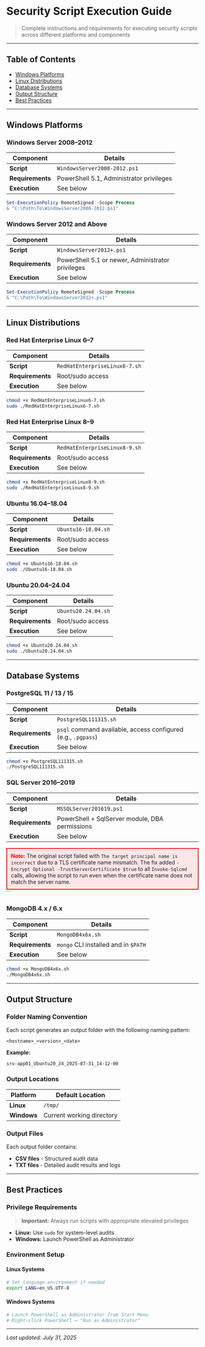 # Security Script Execution Guide

> Complete instructions and requirements for executing security scripts across different platforms and components

---

## Table of Contents

- [Windows Platforms](#windows-platforms)
- [Linux Distributions](#linux-distributions) 
- [Database Systems](#database-systems)
- [Output Structure](#output-structure)
- [Best Practices](#best-practices)

---

## Windows Platforms

### Windows Server 2008–2012

| **Component** | **Details** |
|---------------|-------------|
| **Script** | `WindowsServer2008-2012.ps1` |
| **Requirements** | PowerShell 5.1, Administrator privileges |
| **Execution** | See below |

```powershell
Set-ExecutionPolicy RemoteSigned -Scope Process
& "C:\Path\To\WindowsServer2008-2012.ps1"
```

### Windows Server 2012 and Above

| **Component** | **Details** |
|---------------|-------------|
| **Script** | `WindowsServer2012+.ps1` |
| **Requirements** | PowerShell 5.1 or newer, Administrator privileges |
| **Execution** | See below |

```powershell
Set-ExecutionPolicy RemoteSigned -Scope Process
& "C:\Path\To\WindowsServer2012+.ps1"
```

---

## Linux Distributions

### Red Hat Enterprise Linux 6–7

| **Component** | **Details** |
|---------------|-------------|
| **Script** | `RedHatEnterpriseLinux6-7.sh` |
| **Requirements** | Root/sudo access |
| **Execution** | See below |

```bash
chmod +x RedHatEnterpriseLinux6-7.sh
sudo ./RedHatEnterpriseLinux6-7.sh
```

### Red Hat Enterprise Linux 8–9

| **Component** | **Details** |
|---------------|-------------|
| **Script** | `RedHatEnterpriseLinux8-9.sh` |
| **Requirements** | Root/sudo access |
| **Execution** | See below |

```bash
chmod +x RedHatEnterpriseLinux8-9.sh
sudo ./RedHatEnterpriseLinux8-9.sh
```

### Ubuntu 16.04–18.04

| **Component** | **Details** |
|---------------|-------------|
| **Script** | `Ubuntu16-18.04.sh` |
| **Requirements** | Root/sudo access |
| **Execution** | See below |

```bash
chmod +x Ubuntu16-18.04.sh
sudo ./Ubuntu16-18.04.sh
```

### Ubuntu 20.04–24.04

| **Component** | **Details** |
|---------------|-------------|
| **Script** | `Ubuntu20.24.04.sh` |
| **Requirements** | Root/sudo access |
| **Execution** | See below |

```bash
chmod +x Ubuntu20.24.04.sh
sudo ./Ubuntu20.24.04.sh
```

---

## Database Systems

### PostgreSQL 11 / 13 / 15

| **Component** | **Details** |
|---------------|-------------|
| **Script** | `PostgreSQL111315.sh` |
| **Requirements** | `psql` command available, access configured (e.g., `.pgpass`) |
| **Execution** | See below |

```bash
chmod +x PostgreSQL111315.sh
./PostgreSQL111315.sh
```

### SQL Server 2016–2019

| **Component** | **Details** |
|---------------|-------------|
| **Script** | `MSSQLServer201619.ps1` |
| **Requirements** | PowerShell + SqlServer module, DBA permissions |
| **Execution** | See below |

<div style="border: 2px solid red; padding: 10px; background-color: #ffe6e6;"> <strong style="color:red;">Note:</strong> The original script failed with <code>The target principal name is incorrect</code> due to a TLS certificate name mismatch. The fix added <code>-Encrypt Optional -TrustServerCertificate $true</code> to all <code>Invoke-Sqlcmd</code> calls, allowing the script to run even when the certificate name does not match the server name. </div> ```


### MongoDB 4.x / 6.x

| **Component** | **Details** |
|---------------|-------------|
| **Script** | `MongoDB4x6x.sh` |
| **Requirements** | `mongo` CLI installed and in `$PATH` |
| **Execution** | See below |

```bash
chmod +x MongoDB4x6x.sh
./MongoDB4x6x.sh
```

---

## Output Structure

### Folder Naming Convention

Each script generates an output folder with the following naming pattern:

```
<hostname>_<version>_<date>
```

**Example:**
```
srv-app01_Ubuntu20_24_2025-07-31_14-12-00
```

### Output Locations

| **Platform** | **Default Location** |
|--------------|---------------------|
| **Linux** | `/tmp/` |
| **Windows** | Current working directory |

### Output Files

Each output folder contains:
- **CSV files** - Structured audit data
- **TXT files** - Detailed audit results and logs

---

## Best Practices

### Privilege Requirements

> **Important:** Always run scripts with appropriate elevated privileges

- **Linux:** Use `sudo` for system-level audits
- **Windows:** Launch PowerShell as Administrator

### Environment Setup

#### Linux Systems
```bash
# Set language environment if needed
export LANG=en_US.UTF-8
```

#### Windows Systems
```powershell
# Launch PowerShell as Administrator from Start Menu
# Right-click PowerShell → "Run as Administrator"
```

---

*Last updated: July 31, 2025*
